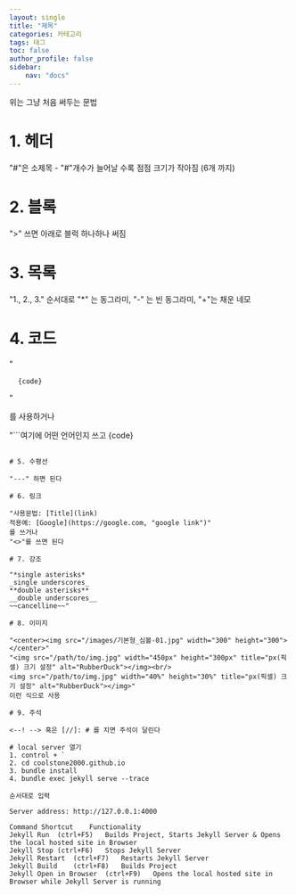 ```yaml
---
layout: single
title: "제목"
categories: 카테고리
tags: 태그
toc: false
author_profile: false
sidebar:
    nav: "docs"
---
```


위는 그냥 처음 써두는 문법

# 1. 헤더

"#"은 소제목 - "#"개수가 늘어날 수록 점점 크기가 작아짐 (6개 까지)

# 2. 블록

">" 쓰면 아래로 블럭 하나하나 써짐

# 3. 목록

"1., 2., 3." 순서대로
"*" 는 동그라미, "-" 는 빈 동그라미, "+"는 채운 네모

# 4. 코드

"<pre>
<code>
{code}
</code>
</pre>"

를 사용하거나 

"```여기에 어떤 언어인지 쓰고
{code}
```"

# 5. 수평선

"---" 하면 된다

# 6. 링크

"사용문법: [Title](link)
적용예: [Google](https://google.com, "google link")"
를 쓰거나
"<>"를 쓰면 된다

# 7. 강조

"*single asterisks*
_single underscores_
**double asterisks**
__double underscores__
~~cancelline~~"

# 8. 이미지 

"<center><img src="/images/기본형_심볼-01.jpg" width="300" height="300"></center>"
"<img src="/path/to/img.jpg" width="450px" height="300px" title="px(픽셀) 크기 설정" alt="RubberDuck"></img><br/>
<img src="/path/to/img.jpg" width="40%" height="30%" title="px(픽셀) 크기 설정" alt="RubberDuck"></img>"
이런 식으로 사용

# 9. 주석

<--! --> 혹은 [//]: # 를 치면 주석이 달린다

# local server 열기
1. control + `
2. cd coolstone2000.github.io
3. bundle install
4. bundle exec jekyll serve --trace

순서대로 입력

Server address: http://127.0.0.1:4000

Command	Shortcut	Functionality
Jekyll Run	(ctrl+F5)	Builds Project, Starts Jekyll Server & Opens the local hosted site in Browser
Jekyll Stop	(ctrl+F6)	Stops Jekyll Server
Jekyll Restart	(ctrl+F7)	Restarts Jekyll Server
Jekyll Build	(ctrl+F8)	Builds Project
Jekyll Open in Browser	(ctrl+F9)	Opens the local hosted site in Browser while Jekyll Server is running

